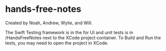 # hands-free-notes

Created by Noah, Andrew, Wylie, and Will.

The Swift Testing framework is in the for UI and unit tests is in /HandsFreeNotes next to the XCode project container.
To Build and Run the tests, you may need to open the project in XCode.

